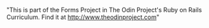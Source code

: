
"This is part of the Forms Project in The Odin Project's Ruby on Rails Curriculum. Find it at http://www.theodinproject.com"